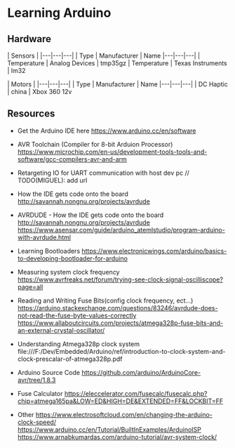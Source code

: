 # Learning Arduino

## Hardware

| Sensors     |
|---|---|---|
| Type        | Manufacturer      | Name
|---|---|---|
| Temperature | Analog Devices    | tmp35gz 
| Temperature | Texas Instruments | lm32 
 
| Motors  |
|---|---|---|
| Type        | Manufacturer  | Name
|---|---|---|
| DC Haptic   | china         | Xbox 360 12v

## Resources
- Get the Arduino IDE here
https://www.arduino.cc/en/software

- AVR Toolchain (Compiler for 8-bit Arduion Processor)
https://www.microchip.com/en-us/development-tools-tools-and-software/gcc-compilers-avr-and-arm
- Retargeting IO for UART communication with host dev pc
// TODO(MIGUEL): add url

- How the IDE gets code onto the board
http://savannah.nongnu.org/projects/avrdude

- AVRDUDE - How the IDE gets code onto the board
http://savannah.nongnu.org/projects/avrdude
https://www.asensar.com/guide/arduino_atemlstudio/program-arduino-with-avrdude.html

- Learning Bootloaders
https://www.electronicwings.com/arduino/basics-to-developing-bootloader-for-arduino

- Measuring system clock frequency
https://www.avrfreaks.net/forum/trying-see-clock-signal-oscilliscope?page=all

- Reading and Writing Fuse Bits(config clock frequency, ect...)
https://arduino.stackexchange.com/questions/83246/avrdude-does-not-read-the-fuse-byte-values-correctly
https://www.allaboutcircuits.com/projects/atmega328p-fuse-bits-and-an-external-crystal-oscillator/

- Understanding Atmega328p clock system
file:///F:/Dev/Embedded/Arduino/ref/introduction-to-clock-system-and-clock-prescalar-of-atmega328p.pdf

- Arduino Source Code
https://github.com/arduino/ArduinoCore-avr/tree/1.8.3

- Fuse Calculator
https://eleccelerator.com/fusecalc/fusecalc.php?chip=atmega165pa&LOW=ED&HIGH=DE&EXTENDED=FF&LOCKBIT=FF

- Other
https://www.electrosoftcloud.com/en/changing-the-arduino-clock-speed/
https://www.arduino.cc/en/Tutorial/BuiltInExamples/ArduinoISP
https://www.arnabkumardas.com/arduino-tutorial/avr-system-clock/
